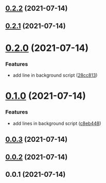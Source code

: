## [0.2.2](https://github.com/richabharti1/v3-template-temporary/compare/v0.2.1...v0.2.2) (2021-07-14)

## [0.2.1](https://github.com/richabharti1/v3-template-temporary/compare/v0.2.0...v0.2.1) (2021-07-14)

# [0.2.0](https://github.com/richabharti1/v3-template-temporary/compare/v0.1.0...v0.2.0) (2021-07-14)


### Features

* add line in background script ([28cc813](https://github.com/richabharti1/v3-template-temporary/commit/28cc8138f9bbefbc1a6f7ce1053af917152c5ff9))

# [0.1.0](https://github.com/richabharti1/v3-template-temporary/compare/v0.0.3...v0.1.0) (2021-07-14)


### Features

* add lines in background script ([c8eb448](https://github.com/richabharti1/v3-template-temporary/commit/c8eb448e7f311441339bc8d12ecc32f17169c393))

## [0.0.3](https://github.com/richabharti1/v3-template-temporary/compare/v0.0.2...v0.0.3) (2021-07-14)

## [0.0.2](https://github.com/scriptabytes/v3-extension-react-template/compare/v0.0.1...v0.0.2) (2021-07-14)

## 0.0.1 (2021-07-14)

